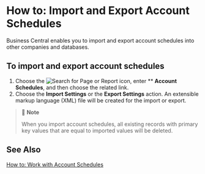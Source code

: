 # How to: Import and Export Account Schedules

Business Central enables you to import and export account schedules into other companies and databases.

 

## To import and export account schedules

1. Choose the ![Search for Page or Report]() icon, enter ** **Account Schedules**, and then choose the related link.
2. Choose the **Import Settings** or the **Export Settings** action. An extensible markup language (XML) file will be created for the import or export.

 

> :speech_balloon: **Note**
>
> When you import account schedules, all existing records with primary key values that are equal to imported values will be deleted.

 

## See Also 

[How to: Work with Account Schedules]()